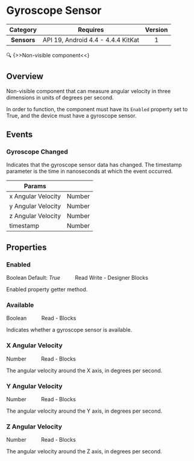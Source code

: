 # Gyroscope Sensor

| Category | Requires | Version |
|:--------:|:-------:|:--------:|
|**Sensors**|<span class="chip chip-any">API 19, Android 4.4 - 4.4.4 KitKat</span>|<span class="chip chip-number">1</span>|

:mag: {>>Non-visible component<<}

## Overview

Non-visible component that can measure angular velocity in three dimensions in units of degrees per second.

In order to function, the component must have its `` Enabled `` property set to True, and the device must have a gyroscope sensor.

## Events

### Gyroscope Changed

Indicates that the gyroscope sensor data has changed. The timestamp parameter is the time in nanoseconds at which the event occurred.

<div class="block" ai2-block="event" not-rendered="true" value="%7B%22componentName%22:%20%22Gyroscope%20Sensor%22,%20%22name%22:%20%22Gyroscope%20Changed%22,%20%22params%22:%20%5B%22x%20Angular%20Velocity%22,%20%22y%20Angular%20Velocity%22,%20%22z%20Angular%20Velocity%22,%20%22timestamp%22%5D%7D"></div>

| Params | []() |
|--------|------|
|x Angular Velocity|<span class="chip chip-number">Number</span>|
|y Angular Velocity|<span class="chip chip-number">Number</span>|
|z Angular Velocity|<span class="chip chip-number">Number</span>|
|timestamp|<span class="chip chip-number">Number</span>|


## Properties

### Enabled

<span class="chip chip-boolean">Boolean</span><span style="user-select: none;">&nbsp;</span><span class="chip chip-boolean">Default: <i>True</i></span><span style="user-select: none;">&nbsp;&nbsp;&nbsp;&nbsp;&nbsp;&nbsp;&nbsp;&nbsp;&nbsp;&nbsp;</span><span class="chip chip-rw">Read</span><span style="user-select: none;">&nbsp;</span><span class="chip chip-rw">Write</span><span style="user-select: none;">&nbsp;</span>-<span style="user-select: none;">&nbsp;</span><span class="chip chip-bd">Designer</span><span style="user-select: none;">&nbsp;</span><span class="chip chip-bd">Blocks</span><span style="user-select: none;">&nbsp;</span>

Enabled property getter method.

<div class="block" ai2-block="property" not-rendered="true" value="%7B%22componentName%22:%20%22Gyroscope%20Sensor%22,%20%22name%22:%20%22Enabled%22,%20%22getter%22:%20true%7D"></div>
<div class="block" ai2-block="property" not-rendered="true" value="%7B%22componentName%22:%20%22Gyroscope%20Sensor%22,%20%22name%22:%20%22Enabled%22,%20%22getter%22:%20false%7D"></div>


### Available

<span class="chip chip-boolean">Boolean</span><span style="user-select: none;">&nbsp;&nbsp;&nbsp;&nbsp;&nbsp;&nbsp;&nbsp;&nbsp;&nbsp;&nbsp;</span><span class="chip chip-rw">Read</span><span style="user-select: none;">&nbsp;</span>-<span style="user-select: none;">&nbsp;</span><span class="chip chip-bd">Blocks</span><span style="user-select: none;">&nbsp;</span>

Indicates whether a gyroscope sensor is available.

<div class="block" ai2-block="property" not-rendered="true" value="%7B%22componentName%22:%20%22Gyroscope%20Sensor%22,%20%22name%22:%20%22Available%22,%20%22getter%22:%20true%7D"></div>


### X Angular Velocity

<span class="chip chip-number">Number</span><span style="user-select: none;">&nbsp;&nbsp;&nbsp;&nbsp;&nbsp;&nbsp;&nbsp;&nbsp;&nbsp;&nbsp;</span><span class="chip chip-rw">Read</span><span style="user-select: none;">&nbsp;</span>-<span style="user-select: none;">&nbsp;</span><span class="chip chip-bd">Blocks</span><span style="user-select: none;">&nbsp;</span>

The angular velocity around the X axis, in degrees per second.

<div class="block" ai2-block="property" not-rendered="true" value="%7B%22componentName%22:%20%22Gyroscope%20Sensor%22,%20%22name%22:%20%22X%20Angular%20Velocity%22,%20%22getter%22:%20true%7D"></div>


### Y Angular Velocity

<span class="chip chip-number">Number</span><span style="user-select: none;">&nbsp;&nbsp;&nbsp;&nbsp;&nbsp;&nbsp;&nbsp;&nbsp;&nbsp;&nbsp;</span><span class="chip chip-rw">Read</span><span style="user-select: none;">&nbsp;</span>-<span style="user-select: none;">&nbsp;</span><span class="chip chip-bd">Blocks</span><span style="user-select: none;">&nbsp;</span>

The angular velocity around the Y axis, in degrees per second.

<div class="block" ai2-block="property" not-rendered="true" value="%7B%22componentName%22:%20%22Gyroscope%20Sensor%22,%20%22name%22:%20%22Y%20Angular%20Velocity%22,%20%22getter%22:%20true%7D"></div>


### Z Angular Velocity

<span class="chip chip-number">Number</span><span style="user-select: none;">&nbsp;&nbsp;&nbsp;&nbsp;&nbsp;&nbsp;&nbsp;&nbsp;&nbsp;&nbsp;</span><span class="chip chip-rw">Read</span><span style="user-select: none;">&nbsp;</span>-<span style="user-select: none;">&nbsp;</span><span class="chip chip-bd">Blocks</span><span style="user-select: none;">&nbsp;</span>

The angular velocity around the Z axis, in degrees per second.

<div class="block" ai2-block="property" not-rendered="true" value="%7B%22componentName%22:%20%22Gyroscope%20Sensor%22,%20%22name%22:%20%22Z%20Angular%20Velocity%22,%20%22getter%22:%20true%7D"></div>

